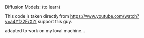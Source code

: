 Diffusion Models: (to learn)

This code is taken directly from https://www.youtube.com/watch?v=a4Yfz2FxXiY support this guy.

adapted to work on my local machine...
